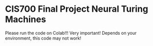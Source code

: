# CIS700 Final Project Neural Turing Machines
Please run the code on Colab!!! Very important!
Depends on your environment, this code may not work!
